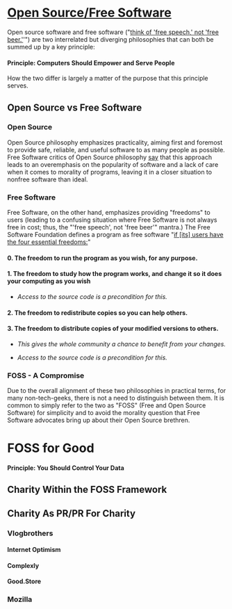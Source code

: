 # [Open Source/Free Software](/docs/Foss/index.md)
Open source software and free software ("[think of 'free speech,' not 'free beer.'](https://www.gnu.org/philosophy/free-sw.html)'") are two interrelated but diverging philosophies that can both be summed up by a key principle:

#### **Principle: Computers Should Empower and Serve People**
How the two differ is largely a matter of the purpose that this principle serves.

## Open Source vs Free Software
### Open Source
Open Source philosophy emphasizes practicality, aiming first and foremost to provide safe, reliable, and useful software to as many people as possible. Free Software critics of Open Source philosophy [say](https://www.gnu.org/philosophy/open-source-misses-the-point.html) that this approach leads to an overemphasis on the popularity of software and a lack of care when it comes to morality of programs, leaving it in a closer situation to nonfree software than ideal.

### Free Software
Free Software, on the other hand, emphasizes providing "freedoms" to users (leading to a confusing situation where Free Software is not always free in cost; thus, the "'free speech', not 'free beer'" mantra.) The Free Software Foundation defines a program as free software "[if [its] users have the four essential freedoms:](https://www.gnu.org/philosophy/free-sw.en.html)"

#### **0. The freedom to run the program as you wish, for any purpose.**
#### **1. The freedom to study how the program works, and change it so it does your computing as you wish**
* *Access to the source code is a precondition for this.*
#### **2. The freedom to redistribute copies so you can help others.**
#### **3. The freedom to distribute copies of your modified versions to others.**
* *This gives the whole community a chance to benefit from your changes.*

* *Access to the source code is a precondition for this.*

### FOSS - A Compromise
Due to the overall alignment of these two philosophies in practical terms, for many non-tech-geeks, there is not a need to distinguish between them. It is common to simply refer to the two as "FOSS" (Free and Open Source Software) for simplicity and to avoid the morality question that Free Software advocates bring up about their Open Source brethren.
# FOSS for Good
#### **Principle: You Should Control Your Data**
## Charity Within the FOSS Framework
## Charity As PR/PR For Charity
### Vlogbrothers
#### Internet Optimism
#### Complexly
#### Good.Store
### Mozilla
